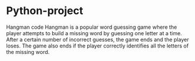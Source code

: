 # Python-project
Hangman code
Hangman is a popular word guessing game where the player attempts to build a missing word by guessing one letter at a time. After a certain number of incorrect 
guesses, the game ends and the player loses. The game also ends if the player correctly identifies all the letters of the missing word.
